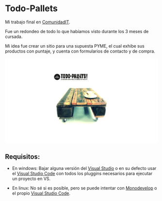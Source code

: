 # Todo-Pallets

Mi trabajo final en [ComunidadIT](http://www.comunidadit.org/).

Fue un redondeo de todo lo que habíamos visto durante los 3 meses de cursada.

Mi idea fue crear un sitio para una supuesta PYME, el cual exhibe sus productos con puntaje, y cuenta con formularios de contacto y de compra.

![Imagen](./Imagenes/web.jpg)

## Requisitos:

- En windows: Bajar alguna versión del [Visual Studio](https://www.visualstudio.com/es/) o en su defecto usar el [Visual Studio Code](https://code.visualstudio.com/) con todos los pluggins necesarios para ejecutar un proyecto en VS.

- En linux: No sé si es posible, pero se puede intentar con [Monodevelop](http://www.monodevelop.com/download/) o el propio [Visual Studio Code](https://code.visualstudio.com/).